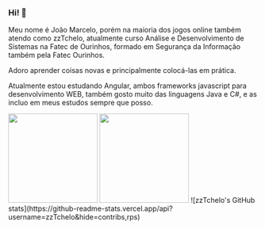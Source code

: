### Hi! 👋

Meu nome é João Marcelo, porém na maioria dos jogos online também atendo como zzTchelo, atualmente curso Análise e Desenvolvimento de Sistemas na Fatec de Ourinhos, formado em Segurança da Informação também pela Fatec Ourinhos.

Adoro aprender coisas novas e principalmente colocá-las em prática.

Atualmente estou estudando Angular, ambos frameworks javascript para desenvolvimento WEB, também gosto muito das linguagens Java e C#, e as incluo em meus estudos sempre que posso.

<picture>
  <img height="180em" src="https://github-readme-stats.vercel.app/api?username=zzTchelo&hide=contribs,rps&theme=dark">
  <img height="180em" src="https://github-readme-stats.vercel.app/api/top-langs/?username=zzTchelo&layout=compact&langs_count=8&theme=dark">
  
</picture>
  ![zzTchelo's GitHub stats](https://github-readme-stats.vercel.app/api?username=zzTchelo&hide=contribs,rps)

<!-- 
  ![zzTchelo's GitHub stats](https://github-readme-stats.vercel.app/api?username=zzTchelo&hide=contribs,rps)
  ![zzTchelo's GitHub stats](https://github-readme-stats.vercel.app/api?username=zzTchelo&show_icons=true&theme=dark)
  [![Top Langs](https://github-readme-stats.vercel.app/api/top-langs/?username=zzTchelo&layout=donut)](https://github.com/zzTchelo/github-readme-stats)
  ![Top Langs](https://github-readme-stats.vercel.app/api/top-langs/?username=zzTchelo&layout=compact&theme=dark)
-->

<!--
**zzTchelo/zztchelo** is a ✨ _special_ ✨ repository because its `README.md` (this file) appears on your GitHub profile.

Here are some ideas to get you started:

- 🔭 I’m currently working on ...
- 🌱 I’m currently learning ...
- 👯 I’m looking to collaborate on ...
- 🤔 I’m looking for help with ...
- 💬 Ask me about ...
- 📫 How to reach me: ...
- 😄 Pronouns: ...
- ⚡ Fun fact: ...
-->
